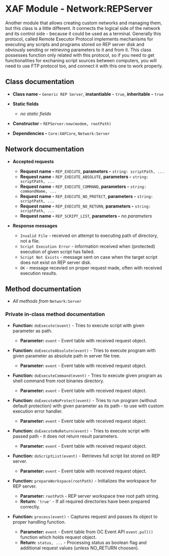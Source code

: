 # XAF Module - Network:REPServer

Another module that allows creating custom networks and managing them, but this class is a little different. It connects the logical side of the network and its control side - because it could be used as a terminal. Generally this protocol, called Remote Executor Protocol implements mechanisms for executing any scripts and programs stored on REP server disk and obviously sending or retrieving parameters to it and from it. This class possesses function only related with this protocol, so if you need to get functionalities for exchaning script sources between computers, you will need to use FTP protocol too, and connect it with this one to work properly.

## Class documentation

* **Class name -** `Generic REP Server`, **instantiable -** `true`, **inheritable -** `true`
* **Static fields**

  * *no static fields*

* **Constructor -** `REPServer:new(modem, rootPath)`
* **Dependencies -** `Core:XAFCore`, `Network:Server`

## Network documentation

* **Accepted requests**

  * **Request name -** `REP_EXECUTE`, **parameters -** `string: scriptPath, ...`
  * **Request name -** `REP_EXECUTE_ABSOLUTE`, **parameters -** `string: scriptPath, ...`
  * **Request name -** `REP_EXECUTE_COMMAND`, **parameters -** `string: commandName, ...`
  * **Request name -** `REP_EXECUTE_NO_PROTECT`, **parameters -** `string: scriptPath, ...`
  * **Request name -** `REP_EXECUTE_NO_RETURN`, **parameters -** `string: scriptPath, ...`
  * **Request name -** `REP_SCRIPT_LIST`, **parameters -** *no parameters*

* **Response messages**

  * `Invalid File` - received on attempt to executing path of directory, not a file.
  * `Script Execution Error` - information received when (protected) execution of given script has failed.
  * `Script Not Exists` - message sent on case when the target script does not exist on REP server disk.
  * `OK` - message recevied on proper request made, often with received execution results.

## Method documentation

* *All methods from* `Network:Server`

### Private in-class method documentation

* **Function:** `doExecute(event)` - Tries to execute script with given parameter as path.

  * **Parameter:** `event` - Event table with received request object.

* **Function:** `doExecuteAbsolute(event)` - Tries to execute program with given parameter as absolute path in server file tree.

  * **Parameter:** `event` - Event table with received request object.

* **Function:** `doExecuteCommand(event)` - Tries to execute given program as shell command from root binaries directory.

  * **Parameter:** `event` - Event table with received request object.

* **Function:** `doExecuteNoProtect(event)` - Tries to run program (without default protection) with given parameter as its path - to use with custom execution error handler.

  * **Parameter:** `event` - Event table with received request object.

* **Function:** `doExecuteNoReturn(event)` - Tries to execute script with passed path - it does not return result parameters.

  * **Parameter:** `event` - Event table with received request object.

* **Function:** `doScriptList(event)` - Retrieves full script list stored on REP server.

  * **Parameter:** `event` - Event table with received request object.

* **Function:** `prepareWorkspace(rootPath)` - Initializes the workspace for REP server.

  * **Parameter:** `rootPath` - REP server workspace tree root path string.
  * **Return:** `'true'` - If all required directories have been prepared correctly.

* **Function:** `process(event)` - Captures request and passes its object to proper handling function.

  * **Parameter:** `event` - Event table from OC Event API `event.pull()` function which holds request object.
  * **Return:** `status, ...` - Processing status as boolean flag and additional request values (unless NO_RETURN choosen).
